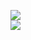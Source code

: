 [![](https://img.shields.io/badge/Made%20With-Github%20Spray-lightgrey.svg?style=for-the-badge&logo=github)](https://github.com/Annihil/github-spray#6144)  
[![](https://i.imgur.com/2DrTn0Z.gif)](https://github.com/Annihil/github-spray)